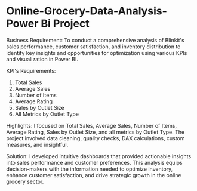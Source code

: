 # Online-Grocery-Data-Analysis- Power Bi Project

Business Requirement:
To conduct a comprehensive analysis of Blinkit's sales performance, customer satisfaction, and inventory distribution to identify key insights and opportunities for optimization using various KPIs and visualization in Power BI. 

KPI's Requirements:
1) Total Sales
2) Average Sales
3) Number of Items 
4) Average Rating 
5) Sales by Outlet Size
6) All Metrics by Outlet Type

Highlights: 
I focused on Total Sales, Average Sales, Number of Items, Average Rating, Sales by Outlet Size, and all metrics by Outlet Type. The project involved data cleaning, quality checks, DAX calculations, custom measures, and insightful.

Solution: 
I developed intuitive dashboards that provided actionable insights into sales performance and customer preferences. This analysis equips decision-makers with the information needed to optimize inventory, enhance customer satisfaction, and drive strategic growth in the online grocery sector.
